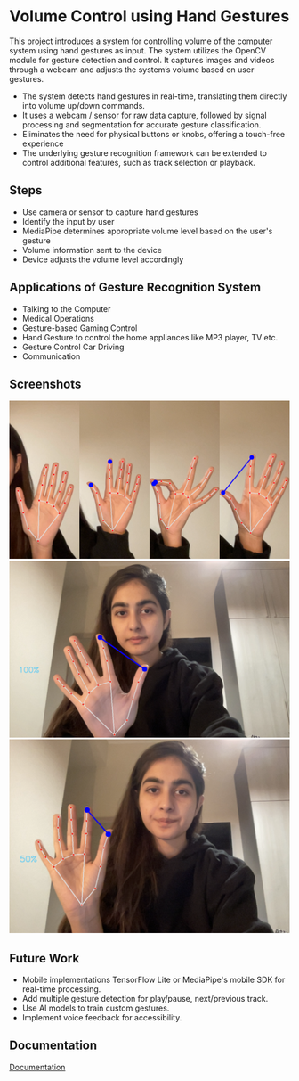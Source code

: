 # Volume Control using Hand Gestures
This project introduces a system for controlling volume of the computer
system using hand gestures as input. The system utilizes the OpenCV
module for gesture detection and control. It captures images and videos
through a webcam and adjusts the system’s volume based on user
gestures.

- The system detects hand gestures in real-time, translating them directly into volume up/down commands.
- It uses a webcam / sensor for raw data capture, followed by signal processing and segmentation for accurate gesture classification.
- Eliminates the need for physical buttons or knobs, offering a touch-free experience
- The underlying gesture recognition framework can be extended to control additional features, such as track selection or playback.

## Steps

- Use camera or sensor to capture hand gestures
- Identify the input by user
- MediaPipe determines appropriate volume level based on the user's gesture
- Volume information sent to the device
- Device adjusts the volume level accordingly


## Applications of Gesture Recognition System

- Talking to the Computer
- Medical Operations
- Gesture-based Gaming Control
- Hand Gesture to control the home appliances like MP3 player, TV etc.
- Gesture Control Car Driving
- Communication


## Screenshots

![App Screenshot](https://github.com/khadijagardezi/Volume-Control-using-Hand-Gestures/blob/main/gesture.png)
![App Screenshot](https://github.com/khadijagardezi/Volume-Control-using-Hand-Gestures/blob/main/image-1.png)
![App Screenshot](https://github.com/khadijagardezi/Volume-Control-using-Hand-Gestures/blob/main/image-2.png)

## Future Work

- Mobile implementations TensorFlow Lite or MediaPipe's mobile SDK for real-time processing. 
- Add multiple gesture detection for play/pause, next/previous track.
- Use AI models to train custom gestures.
- Implement voice feedback for accessibility.


## Documentation

[Documentation](https://drive.google.com/file/d/1tbSpUKQPXjCojrHkD3vg9Yz412JQ6ppn/view?usp=sharing)




